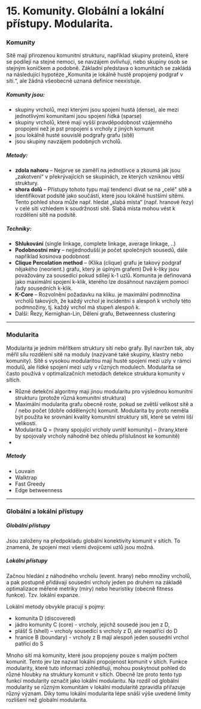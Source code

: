 # 15. Komunity. Globální a lokální přístupy. Modularita.

### Komunity

Sítě mají přirozenou komunitní strukturu, například skupiny proteinů, které se podílejí na
stejné nemoci, se navzájem ovlivňují, nebo skupiny osob se stejným koníčkem a podobně. Základní 
představa o komunitách se zakládá na následující hypotéze „Komunita je lokálně hustě
propojený podgraf v síti.“, ale žádná všeobecně uznaná definice neexistuje.

##### Komunity jsou:

- skupiny vrcholů, mezi kterými jsou spojení hustá (dense), ale mezi jednotlivými 
  komunitami jsou spojení řídká (sparse)
- skupiny vrcholů, které mají vyšší pravděpodobnost vzájemného propojení než je pst 
  propojení s vrcholy z jiných komunit
- jsou lokálně husté souvislé podgrafy grafu (sítě)
- jsou skupiny navzájem podobných vrcholů.

##### Metody: 
- **zdola nahoru** – Nejprve se zaměří na jednotlivce a zkoumá jak jsou „zakotveni“ v 
  překrývajících se skupinách, ze kterých vzniknou větší struktury.
- **shora dolů** – Přístupy tohoto typu mají tendenci dívat se na „celé" sítě a identifikovat 
  podsítě jako součásti, které jsou lokálně hustšími sítěmi. Tento pohled shora může např. hledat „slabá místa“ (např. hranové řezy) v celé síti vzhledem k soudržnosti sítě. Slabá místa mohou vést k rozdělení sítě na podsítě.

##### Techniky: 
- **Shlukování** (single linkage, complete linkage, average linkage, ..)
- **Podobnostní míry** – nejjednodušší je počet společných sousedů, dále například kosinova podobnost
- **Clique Percolation method** – (Klika (clique) grafu je takový podgraf nějakého (neorient.) 
  grafu, který je úplným grafem) Dvě k-liky jsou považovány za sousedící pokud sdílejí k-1 
  uzlů. Komunita je definovaná jako maximální spojení k-klik, kterého lze dosáhnout navzájem 
  pomocí řady sousedních k-klik.
- **K-Core** – Rozvolnění požadavku na kliku. je maximální podmnožina vrcholů takových,
  že každý vrchol je incidentní s alespoň k vrcholy této podmnožiny, tj. každý vrchol má 
  stupeň alespoň k.
- Další: Řezy, Kernighan-Lin, Dělení grafu, Betweenness clustering

--- 

### Modularita
Modularita je jedním měřítkem struktury sítí nebo grafy. Byl navržen tak, aby měřil sílu rozdělení sítě na moduly (nazývané také skupiny, klastry nebo komunity). Sítě s vysokou modularitou mají husté spojení mezi uzly v rámci modulů, ale řídké spojení mezi uzly v různých modulech. Modularita se často používá v optimalizačních metodách detekce struktura komunity v sítích.

- Různé detekční algoritmy mají jinou modularitu pro výslednou komunitní strukturu (protože různá komunitní struktura)
- Maximální modularita grafu obecně roste, pokud se zvětší velikost sítě a / nebo počet 
  (dobře oddělených) komunit. Modularita by proto neměla být použita ke srovnání kvality komunitní struktury sítí, které se velmi liší velikostí.
- Modularita Q = (hrany spojující vrcholy uvnitř komunity) – (hrany,které by spojovaly vrcholy náhodně bez ohledu příslušnost ke komunitě)
- 
##### Metody
- Louvain
- Walktrap
- Fast Greedy
- Edge betweenness

---

### Globální a lokální přístupy

##### Globální přístupy
Jsou založeny na předpokladu globální konektivity komunit v sítích. To znamená, že spojení mezi 
všemi dvojicemi uzlů jsou možná.


##### Lokální přístupy
Začnou hledání z náhodného vrcholu (event. hrany) nebo množiny vrcholů, a pak postupně 
přidávají sousední vrcholy jeden po druhém na základě optimalizace měřené metriky 
(míry) nebo heuristiky (obecně fitness funkce). Tzv. lokální expanze.

Lokální metody obvykle pracují s pojmy:
- komunita D (discovered)
- jádro komunity C (core) - vrcholy, jejichž sousedé jsou jen z D,
- plášť S (shell) – vrcholy sousedící s vrcholy z D, ale nepatřící do D
- hranice B (boundary) - vrcholy z B mají alespoň jeden sousední vrchol patřící do S
  
Mnoho sítí má komunity, které jsou propojeny pouze s malým počtem komunit. Tento 
  jev lze nazvat lokální propojenost komunit v sítích. Funkce modularity, které tuto informaci 
  zohledňují, mohou poskytnout pohled do různé hloubky na struktury komunit v sítích. Obecně lze 
  proto tento typ funkcí modularity označit jako lokální modularitu. Na rozdíl od globální 
  modularity se různým komunitám v lokální modularitě zpravidla přiřazuje různý význam. Díky 
  tomu lokální modularita lépe snáší výše uvedené limity rozlišení než globální modularita.